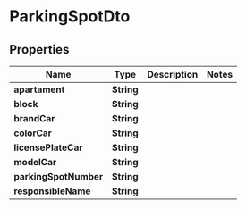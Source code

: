 
# ParkingSpotDto

## Properties
Name | Type | Description | Notes
------------ | ------------- | ------------- | -------------
**apartament** | **String** |  | 
**block** | **String** |  | 
**brandCar** | **String** |  | 
**colorCar** | **String** |  | 
**licensePlateCar** | **String** |  | 
**modelCar** | **String** |  | 
**parkingSpotNumber** | **String** |  | 
**responsibleName** | **String** |  | 



